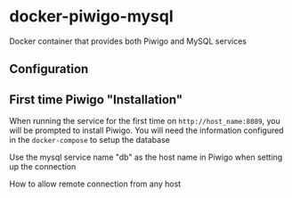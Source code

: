 # docker-piwigo-mysql
Docker container that provides both Piwigo and MySQL services

## Configuration


## First time Piwigo "Installation"
When running the service for the first time on `http://host_name:8089`, you will be prompted to install Piwigo.
You will need the information configured in the `docker-compose` to setup the database

Use the mysql service name "db" as the host name in Piwigo when setting up the connection

How to allow remote connection from any host
